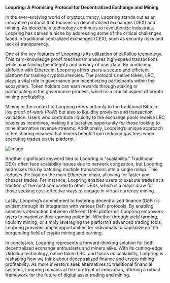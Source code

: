 **Loopring: A Promising Protocol for Decentralized Exchange and Mining**

In the ever-evolving world of cryptocurrency, Loopring stands out as an innovative protocol that focuses on decentralized exchanges (DEX) and mining. As blockchain technology continues to revolutionize industries, Loopring has carved a niche by addressing some of the critical challenges faced in traditional centralized exchanges (CEX), such as security risks and lack of transparency.

One of the key features of Loopring is its utilization of zkRollup technology. This zero-knowledge proof mechanism ensures high-speed transactions while maintaining the integrity and privacy of user data. By combining zkRollup with Ethereum, Loopring offers users a secure and efficient platform for trading cryptocurrencies. The protocol's native token, LRC, plays a vital role in governance and incentivizing participants within the ecosystem. Token holders can earn rewards through staking or participating in the governance process, which is a crucial aspect of crypto mining profitability.

Mining in the context of Loopring refers not only to the traditional Bitcoin-like proof-of-work (PoW) but also to liquidity provision and transaction validation. Users who contribute liquidity to the exchange pools receive LRC tokens as incentives, making it a lucrative opportunity for those looking to mine alternative revenue streams. Additionally, Loopring’s unique approach to fee sharing ensures that miners benefit from reduced gas fees when executing trades on the platform.

![Image](https://github.com/user-attachments/assets/31692037-0104-4703-abd1-696b6a7dd41b)

Another significant keyword tied to Loopring is "scalability." Traditional DEXs often face scalability issues due to network congestion, but Loopring addresses this by batching multiple transactions into a single rollup. This reduces the load on the main Ethereum chain, allowing for faster and cheaper trades. For instance, Loopring enables users to execute trades at a fraction of the cost compared to other DEXs, which is a major draw for those seeking cost-effective ways to engage in virtual currency mining.

Lastly, Loopring’s commitment to fostering decentralized finance (DeFi) is evident through its integration with various DeFi protocols. By enabling seamless interaction between different DeFi platforms, Loopring empowers users to maximize their earning potential. Whether through yield farming, liquidity mining, or simply leveraging the platform’s advanced trading tools, Loopring provides ample opportunities for individuals to capitalize on the burgeoning field of crypto mining and earning.

In conclusion, Loopring represents a forward-thinking solution for both decentralized exchange enthusiasts and miners alike. With its cutting-edge zkRollup technology, native token LRC, and focus on scalability, Loopring is reshaping how we think about decentralized finance and crypto mining profitability. As more investors seek alternatives to traditional financial systems, Loopring remains at the forefront of innovation, offering a robust framework for the future of digital asset trading and mining.